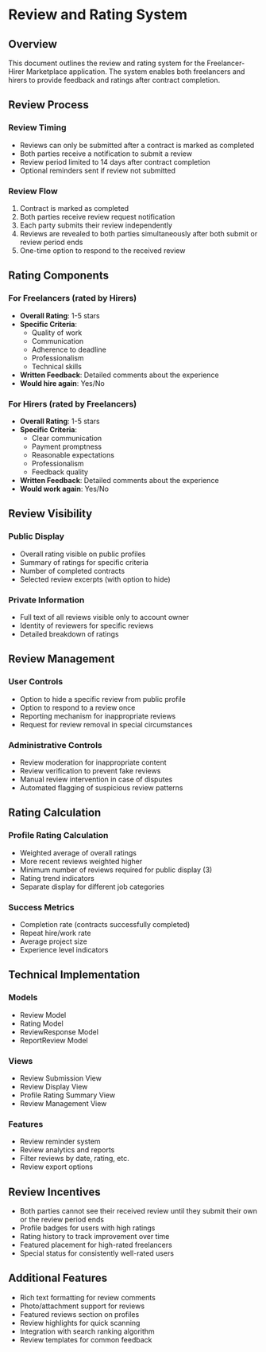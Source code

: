 # Review and Rating System

## Overview
This document outlines the review and rating system for the Freelancer-Hirer Marketplace application. The system enables both freelancers and hirers to provide feedback and ratings after contract completion.

## Review Process

### Review Timing
- Reviews can only be submitted after a contract is marked as completed
- Both parties receive a notification to submit a review
- Review period limited to 14 days after contract completion
- Optional reminders sent if review not submitted

### Review Flow
1. Contract is marked as completed
2. Both parties receive review request notification
3. Each party submits their review independently
4. Reviews are revealed to both parties simultaneously after both submit or review period ends
5. One-time option to respond to the received review

## Rating Components

### For Freelancers (rated by Hirers)
- **Overall Rating**: 1-5 stars
- **Specific Criteria**:
  - Quality of work
  - Communication
  - Adherence to deadline
  - Professionalism
  - Technical skills
- **Written Feedback**: Detailed comments about the experience
- **Would hire again**: Yes/No

### For Hirers (rated by Freelancers)
- **Overall Rating**: 1-5 stars
- **Specific Criteria**:
  - Clear communication
  - Payment promptness
  - Reasonable expectations
  - Professionalism
  - Feedback quality
- **Written Feedback**: Detailed comments about the experience
- **Would work again**: Yes/No

## Review Visibility

### Public Display
- Overall rating visible on public profiles
- Summary of ratings for specific criteria
- Number of completed contracts
- Selected review excerpts (with option to hide)

### Private Information
- Full text of all reviews visible only to account owner
- Identity of reviewers for specific reviews
- Detailed breakdown of ratings

## Review Management

### User Controls
- Option to hide a specific review from public profile
- Option to respond to a review once
- Reporting mechanism for inappropriate reviews
- Request for review removal in special circumstances

### Administrative Controls
- Review moderation for inappropriate content
- Review verification to prevent fake reviews
- Manual review intervention in case of disputes
- Automated flagging of suspicious review patterns

## Rating Calculation

### Profile Rating Calculation
- Weighted average of overall ratings
- More recent reviews weighted higher
- Minimum number of reviews required for public display (3)
- Rating trend indicators
- Separate display for different job categories

### Success Metrics
- Completion rate (contracts successfully completed)
- Repeat hire/work rate
- Average project size
- Experience level indicators

## Technical Implementation

### Models
- Review Model
- Rating Model
- ReviewResponse Model
- ReportReview Model

### Views
- Review Submission View
- Review Display View
- Profile Rating Summary View
- Review Management View

### Features
- Review reminder system
- Review analytics and reports
- Filter reviews by date, rating, etc.
- Review export options

## Review Incentives

- Both parties cannot see their received review until they submit their own or the review period ends
- Profile badges for users with high ratings
- Rating history to track improvement over time
- Featured placement for high-rated freelancers
- Special status for consistently well-rated users

## Additional Features

- Rich text formatting for review comments
- Photo/attachment support for reviews
- Featured reviews section on profiles
- Review highlights for quick scanning
- Integration with search ranking algorithm
- Review templates for common feedback 